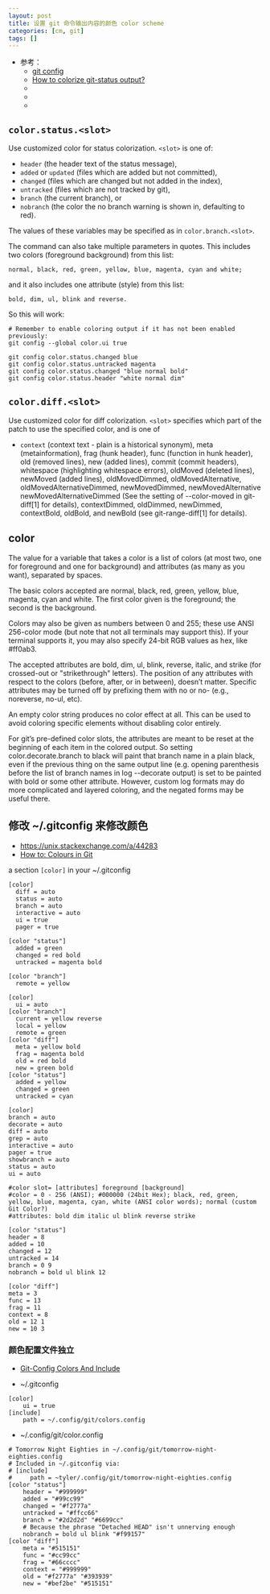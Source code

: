 ```yaml
---
layout: post
title: 设置 git 命令输出内容的颜色 color scheme
categories: [cm, git]
tags: []
---
```


* 参考： 
  * [git config](https://git-scm.com/docs/git-config#Documentation/git-config.txt-colorstatusltslotgt)
  * [How to colorize git-status output?](https://stackoverflow.com/questions/12795790/how-to-colorize-git-status-output)
  * []()
  * []()
  * []()



## `color.status.<slot>`

Use customized color for status colorization.
`<slot>` is one of:

* `header` (the header text of the status message),
* `added` or `updated` (files which are added but not committed),
* `changed` (files which are changed but not added in the index),
* `untracked` (files which are not tracked by git),
* `branch` (the current branch), or
* `nobranch` (the color the no branch warning is shown in, defaulting to red).

The values of these variables may be specified as in `color.branch.<slot>`.


The command can also take multiple parameters in quotes. This includes two colors (foreground background) from this list:

~~~
normal, black, red, green, yellow, blue, magenta, cyan and white;
~~~

and it also includes one attribute (style) from this list:

~~~
bold, dim, ul, blink and reverse.
~~~

So this will work:

~~~
# Remember to enable coloring output if it has not been enabled previously:
git config --global color.ui true

git config color.status.changed blue
git config color.status.untracked magenta
git config color.status.changed "blue normal bold"
git config color.status.header "white normal dim"
~~~



## `color.diff.<slot>`


Use customized color for diff colorization. `<slot>` specifies which part of the patch to use the specified color, and is one of 

* `context` (context text - plain is a historical synonym), meta (metainformation), frag (hunk header), func (function in hunk header), old (removed lines), new (added lines), commit (commit headers), whitespace (highlighting whitespace errors), oldMoved (deleted lines), newMoved (added lines), oldMovedDimmed, oldMovedAlternative, oldMovedAlternativeDimmed, newMovedDimmed, newMovedAlternative newMovedAlternativeDimmed (See the <mode> setting of --color-moved in git-diff[1] for details), contextDimmed, oldDimmed, newDimmed, contextBold, oldBold, and newBold (see git-range-diff[1] for details).






## color

The value for a variable that takes a color is a list of colors (at most two, one for foreground and one for background) and attributes (as many as you want), separated by spaces.

The basic colors accepted are normal, black, red, green, yellow, blue, magenta, cyan and white. The first color given is the foreground; the second is the background.

Colors may also be given as numbers between 0 and 255; these use ANSI 256-color mode (but note that not all terminals may support this). If your terminal supports it, you may also specify 24-bit RGB values as hex, like #ff0ab3.

The accepted attributes are bold, dim, ul, blink, reverse, italic, and strike (for crossed-out or "strikethrough" letters). The position of any attributes with respect to the colors (before, after, or in between), doesn’t matter. Specific attributes may be turned off by prefixing them with no or no- (e.g., noreverse, no-ul, etc).

An empty color string produces no color effect at all. This can be used to avoid coloring specific elements without disabling color entirely.

For git’s pre-defined color slots, the attributes are meant to be reset at the beginning of each item in the colored output. So setting color.decorate.branch to black will paint that branch name in a plain black, even if the previous thing on the same output line (e.g. opening parenthesis before the list of branch names in log --decorate output) is set to be painted with bold or some other attribute. However, custom log formats may do more complicated and layered coloring, and the negated forms may be useful there.


## 修改 ~/.gitconfig 来修改颜色

* <https://unix.stackexchange.com/a/44283>
* [How to: Colours in Git](https://nathanhoad.net/how-to-colours-in-git/)



a section `[color]` in your ~/.gitconfig

~~~
[color]
  diff = auto
  status = auto
  branch = auto
  interactive = auto
  ui = true
  pager = true

[color "status"]
  added = green
  changed = red bold
  untracked = magenta bold

[color "branch"]
  remote = yellow
~~~

~~~
[color]
  ui = auto
[color "branch"]
  current = yellow reverse
  local = yellow
  remote = green
[color "diff"]
  meta = yellow bold
  frag = magenta bold
  old = red bold
  new = green bold
[color "status"]
  added = yellow
  changed = green
  untracked = cyan
~~~

~~~
[color]
branch = auto
decorate = auto
diff = auto
grep = auto
interactive = auto
pager = true
showbranch = auto
status = auto
ui = auto

#color slot= [attributes] foreground [background]
#color = 0 - 256 (ANSI); #000000 (24bit Hex); black, red, green, yellow, blue, magenta, cyan, white (ANSI color words); normal (custom Git Color?)
#attributes: bold dim italic ul blink reverse strike

[color "status"]
header = 8
added = 10
changed = 12
untracked = 14
branch = 0 9
nobranch = bold ul blink 12

[color "diff"]
meta = 3
func = 13
frag = 11
context = 8
old = 12 1
new = 10 3
~~~


### 颜色配置文件独立

* [Git-Config Colors And Include](https://tylercipriani.com/blog/2016/09/21/git-config-include-and-colors/)


* ~/.gitconfig

~~~
[color]
    ui = true
[include]
    path = ~/.config/git/colors.config
~~~


* ~/.config/git/color.config

~~~
# Tomorrow Night Eighties in ~/.config/git/tomorrow-night-eighties.config
# Included in ~/.gitconfig via:
# [include]
#     path = ~tyler/.config/git/tomorrow-night-eighties.config
[color "status"]
    header = "#999999"
    added = "#99cc99"
    changed = "#f2777a"
    untracked = "#ffcc66"
    branch = "#2d2d2d" "#6699cc"
    # Because the phrase "Detached HEAD" isn't unnerving enough
    nobranch = bold ul blink "#f99157"
[color "diff"]
    meta = "#515151"
    func = "#cc99cc"
    frag = "#66cccc"
    context = "#999999"
    old = "#f2777a" "#393939"
    new = "#bef2be" "#515151"
~~~









